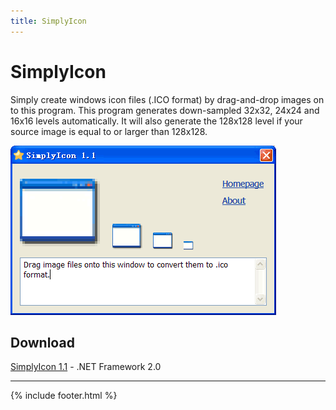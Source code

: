 ```yaml
---
title: SimplyIcon
---
```

SimplyIcon
==========
Simply create windows icon files (.ICO format) by drag-and-drop images on to this program. 
This program generates down-sampled 32x32, 24x24 and 16x16 levels automatically. 
It will also generate the 128x128 level if your source image is equal to or larger than 128x128. 

![screenshot](images/SimplyIcon.gif)

## Download
[SimplyIcon 1.1](SimplyIcon.zip) - .NET Framework 2.0


-------------------------
{% include footer.html %}
